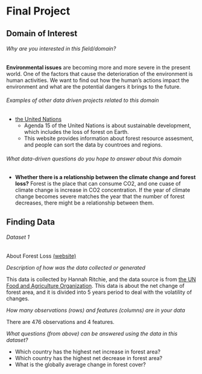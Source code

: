 # Final Project
## Domain of Interest
###### Why are you interested in this field/domain?
**Environmental issues** are becoming more and more severe in the present world. One of the factors that cause the deterioration of the environment is human activities. We want to find out how the human’s actions impact the environment and what are the potential dangers it brings to the future.

###### Examples of other data driven projects related to this domain
- [the United Nations](https://fra-data.fao.org/)
  - Agenda 15 of the United Nations is about sustainable development, which includes the loss of forest on Earth.
  - This website provides information about forest resource assesment, and people can sort the data by countroes and regions.


###### What data-driven questions do you hope to answer about this domain
- **Whether there is a relationship between the climate change and forest loss?** Forest is the place that can consume CO2, and one cuase of climate change is increase in CO2 concentration. If the year of climate change becomes severe matches the year that the number of forest decreases, there might be a relationship between them. 


## Finding Data
###### Dataset 1
About Forest Loss
[(website)](https://ourworldindata.org/grapher/annual-change-forest-area)

*Description of how was the data collected or generated*

This data is collected by Hannah Ritchie, and the data source is from [the UN Food and Agriculture Organization](https://fra-data.fao.org/ ). This data is about the net change of forest area, and it is divided into 5 years period to deal with the volatility of changes.

*How many observations (rows) and features (columns) are in your data*

There are 476 observations and 4 features.

*What questions (from above) can be answered using the data in this dataset?*

- Which country has the highest net increase in forest area?
- Which country has the highest net decrease in forest area?
- What is the globally average change in forest cover?
